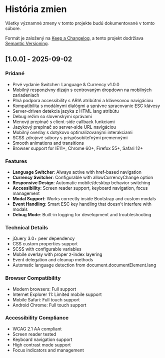# História zmien

Všetky významné zmeny v tomto projekte budú dokumentované v tomto súbore.

Formát je založený na [Keep a Changelog](https://keepachangelog.com/en/1.0.0/),
a tento projekt dodržiava [Semantic Versioning](https://semver.org/spec/v2.0.0.html).

## [1.0.0] - 2025-09-02

### Pridané
- Prvé vydanie Switcher: Language & Currency v1.0.0
- Mobilný responzívny dizajn s centrovaným dropdown na mobilných zariadeniach
- Plná podpora accessibility s ARIA atribútmi a klávesovou navigáciou
- Kompatibilita s modálnymi dialógmi a správne spracovanie ESC klávesy
- Server-driven detekcia jazyka z HTML lang atribútu
- Debug režim so slovenskými správami
- Menový prepínač s client-side callback funkciami
- Jazykový prepínač so server-side URL navigáciou
- Mobilný overlay s dotykovo optimalizovanými interakciami
- SCSS zdrojové súbory s prispôsobiteľnými premennými
- Smooth animations and transitions
- Browser support for IE11+, Chrome 60+, Firefox 55+, Safari 12+

### Features
- **Language Switcher**: Always active with href-based navigation
- **Currency Switcher**: Configurable with allowCurrencyChange option
- **Responsive Design**: Automatic mobile/desktop behavior switching
- **Accessibility**: Screen reader support, keyboard navigation, focus management
- **Modal Support**: Works correctly inside Bootstrap and custom modals
- **Event Handling**: Smart ESC key handling that doesn't interfere with modals
- **Debug Mode**: Built-in logging for development and troubleshooting

### Technical Details
- jQuery 3.0+ peer dependency
- CSS custom properties support
- SCSS with configurable variables
- Mobile overlay with proper z-index layering
- Event delegation and cleanup methods
- Automatic language detection from document.documentElement.lang

### Browser Compatibility
- Modern browsers: Full support
- Internet Explorer 11: Limited mobile support
- Mobile Safari: Full touch support
- Android Chrome: Full touch support

### Accessibility Compliance
- WCAG 2.1 AA compliant
- Screen reader tested
- Keyboard navigation support
- High contrast mode support
- Focus indicators and management
